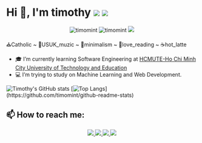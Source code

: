 <h1 align="left">Hi 👋, I'm timothy <img src="https://img.icons8.com/color/48/000000/vietnam-circular.png"/> <img src="https://img.icons8.com/fluent/48/000000/church.png"/> </h1>

<p align="center"> 
  <img src="https://komarev.com/ghpvc/?username=timomint" alt="timomint" /> 
  <img src="https://badges.pufler.dev/repos/timomint" alt="timomint" /> 
  <img src="https://visitor-badge.laobi.icu/badge?page_id=timomint.timomint")
</p>

⛪Catholic ~ 🎼USUK_muzic ~ 🍏minimalism ~ 📖love_reading ~ ☕hot_latte

  
- 🎓 I’m currently learning Software Engineering at [HCMUTE-Ho Chi Minh City University of Technology and Education](http://en.hcmute.edu.vn/)
- 💻 I’m trying to study on Machine Learning and Web Development. 

![Timothy's GitHub stats](https://github-readme-stats.vercel.app/api?username=timomint&count_private=true&show_icons=true&theme=dark)
[![Top Langs](https://github-readme-stats.vercel.app/api/top-langs/?username=timomint&theme=dark&layout="compat")](https://github.com/timomint/github-readme-stats)

## 📫 How to reach me:

<p align="center">
  <a href="https://www.facebook.com/tadeothien" alt="Facebook">
    <img src="https://img.icons8.com/ios/50/000000/facebook-new.png" />
  </a> 
  <a href="https://github.com/timomint" alt="Github">
    <img src="https://img.icons8.com/ios/50/000000/github-2.png"/>
  </a> 
  <a href="https://https://www.flickr.com/photos/timothylysf/" alt="Flickr" target="_blank" >
    <img src="https://img.icons8.com/ios/50/000000/flickr.png""/>
  </a>
  <a href="https://linkedin.com/in/timomint" target="_blank">
    <img src="https://img.icons8.com/ios/50/000000/linkedin.png"/>
  </a>
</p>





 
<!--https://github.com/anuraghazra/github-readme-stats/blob/master/themes/README.md-->
